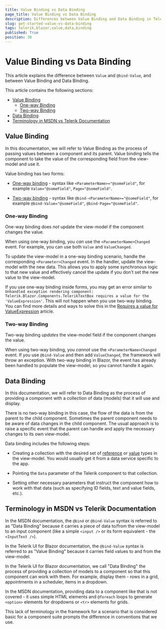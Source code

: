 ```yaml
---
title: Value Binding vs Data Binding
page_title: Value Binding vs Data Binding
description: Differences between Value Binding and Data Binding in Telerik UI for Blazor.
slug: get-started-value-vs-data-binding
tags: telerik,blazor,value,data,binding
published: True
position: 30
---
```


# Value Binding vs Data Binding

This article explains the difference between `Value` and `@bind-Value`, and between Value Binding and Data Binding.

This article contains the following sections:

* [Value Binding](#value-binding)
	* [One-way Binding](#one-way-binding)
	* [Two-way Binding](#two-way-binding)
* [Data Binding](#data-binding)
* [Terminology in MSDN vs Telerik Documentation](#terminology-in-msdn-vs-telerik-documentation)



## Value Binding

In this documentation, we will refer to Value Binding as the process of passing values between a component and its parent. Value binding tells the component to take the value of the corresponding field from the view-model and use it.

Value binding has two forms:

* [One-way binding](#one-way-binding) - syntax like `<ParameterName>="@someField"`, for example `Value="@someField"`, `Page="@someField"`.

* [Two-way binding](#two-way-binding) - syntax like `@bind-<ParameterName>="@someField"`, for example `@bind-Value="@someField"`, `@bind-Page="@someField"`.

### One-way Binding 

One-way binding does *not* update the view-model if the component changes the value.

When using one-way binding, you *can* use the `<ParameterName>Changed` event. For example, you can use both `Value` and `ValueChanged`.

To update the view-model in a one-way binding scenario, handle the corresponding `<Parameter>Changed` event. In the handler, update the view-model with the new data. This allows you to apply some synchronous logic to that new value and effectively cancel the update if you don't set the new value to the view-model.

If you use one-way binding inside forms, you may get an error similar to `Unhandled exception rendering component: Telerik.Blazor.Components.TelerikTextBox requires a value for the 'ValueExpression'`. This will not happen when you use two-way binding. You can find more details and ways to solve this in the [Requires a value for ValueExpression](slug:common-kb-requires-valueexpression) article.

### Two-way Binding

Two-way binding *updates* the view-model field if the component changes the value.

When using two-way binding, you _cannot_ use the `<ParameterName>Changed` event. If you use `@bind-Value` and then add `ValueChanged`, the framework will throw an exception. With two-way binding in Blazor, the event has already been handled to populate the view-model, so you cannot handle it again.

## Data Binding

In this documentation, we will refer to Data Binding as the process of providing a component with a collection of data (models) that it will use and display. 

There is no two-way binding in this case, the flow of the data is from the parent to the child component. Sometimes the parent component needs to be aware of data changes in the child component. The usual approach is to raise a specific event that the parent can handle and apply the necessary changes to its own view-model.

Data binding includes the following steps:

* Creating a collection with the desired set of [reference](https://learn.microsoft.com/en-us/dotnet/csharp/language-reference/keywords/reference-types) or [value](https://learn.microsoft.com/en-us/dotnet/csharp/language-reference/builtin-types/value-types) types in the view-model. You would usually get it from a data service specific to the app.

* Pointing the `Data` parameter of the Telerik component to that collection.

* Setting other necessary parameters that instruct the component how to work with that data (such as specifying ID fields, text and value fields, etc.).


## Terminology in MSDN vs Telerik Documentation

In the MSDN documentation, the `@bind` or `@bind-Value` syntax is referred to as "Data Binding" because it carries a piece of data to/from the view-model to an input component (like a simple `<input />` or its form equivalent - the `<InputText />`).

In the Telerik UI for Blazor documentation, the `@bind-Value` syntax is referred to as "Value Binding" because it carries field values to and from the view-model.

In the Telerik UI for Blazor documentation, we call "Data Binding" the process of providing a collection of models to a component so that this component can work with them. For example, display them - rows in a grid, appointments in a scheduler, items in a dropdown.

In the MSDN documentation, providing data to a component like that is not covered - it uses simple HTML elements and `@foreach` loops to generate `<option>` elements for dropdowns or `<tr>` elements for grids.

This lack of terminology in the framework for a scenario that is considered basic for a component suite prompts the difference in conventions that we use.
